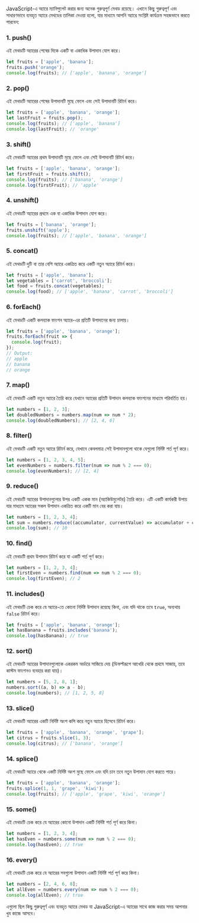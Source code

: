 JavaScript-এ অ্যারে ম্যানিপুলেট করার জন্য অনেক গুরুত্বপূর্ণ মেথড রয়েছে। এখানে কিছু গুরুত্বপূর্ণ এবং সাধারণভাবে ব্যবহৃত অ্যারে মেথডের তালিকা দেওয়া হলো, যার মাধ্যমে আপনি অ্যারে সংশ্লিষ্ট কার্যক্রম সহজভাবে করতে পারবেন:

### 1. **push()**
এই মেথডটি অ্যারের শেষের দিকে একটি বা একাধিক উপাদান যোগ করে।
```javascript
let fruits = ['apple', 'banana'];
fruits.push('orange');
console.log(fruits); // ['apple', 'banana', 'orange']
```

### 2. **pop()**
এই মেথডটি অ্যারের শেষের উপাদানটি মুছে ফেলে এবং সেই উপাদানটি রিটার্ন করে।
```javascript
let fruits = ['apple', 'banana', 'orange'];
let lastFruit = fruits.pop();
console.log(fruits); // ['apple', 'banana']
console.log(lastFruit); // 'orange'
```

### 3. **shift()**
এই মেথডটি অ্যারের প্রথম উপাদানটি মুছে ফেলে এবং সেই উপাদানটি রিটার্ন করে।
```javascript
let fruits = ['apple', 'banana', 'orange'];
let firstFruit = fruits.shift();
console.log(fruits); // ['banana', 'orange']
console.log(firstFruit); // 'apple'
```

### 4. **unshift()**
এই মেথডটি অ্যারের প্রথমে এক বা একাধিক উপাদান যোগ করে।
```javascript
let fruits = ['banana', 'orange'];
fruits.unshift('apple');
console.log(fruits); // ['apple', 'banana', 'orange']
```

### 5. **concat()**
এই মেথডটি দুটি বা তার বেশি অ্যারে একত্রিত করে একটি নতুন অ্যারে রিটার্ন করে।
```javascript
let fruits = ['apple', 'banana'];
let vegetables = ['carrot', 'broccoli'];
let food = fruits.concat(vegetables);
console.log(food); // ['apple', 'banana', 'carrot', 'broccoli']
```

### 6. **forEach()**
এই মেথডটি একটি কলব্যাক ফাংশন অ্যারে-এর প্রতিটি উপাদানের জন্য চালায়।
```javascript
let fruits = ['apple', 'banana', 'orange'];
fruits.forEach(fruit => {
  console.log(fruit);
});
// Output:
// apple
// banana
// orange
```

### 7. **map()**
এই মেথডটি একটি নতুন অ্যারে তৈরি করে যেখানে অ্যারের প্রতিটি উপাদান কলব্যাক ফাংশনের মাধ্যমে পরিবর্তিত হয়।
```javascript
let numbers = [1, 2, 3];
let doubledNumbers = numbers.map(num => num * 2);
console.log(doubledNumbers); // [2, 4, 6]
```

### 8. **filter()**
এই মেথডটি একটি নতুন অ্যারে রিটার্ন করে, যেখানে কেবলমাত্র সেই উপাদানগুলো থাকে যেগুলো নির্দিষ্ট শর্ত পূর্ণ করে।
```javascript
let numbers = [1, 2, 3, 4, 5];
let evenNumbers = numbers.filter(num => num % 2 === 0);
console.log(evenNumbers); // [2, 4]
```

### 9. **reduce()**
এই মেথডটি অ্যারের উপাদানগুলোর উপর একটি একক মান (অ্যাকিউমুলেটর) তৈরি করে। এটি একটি কার্যকরী উপায় যার মাধ্যমে অ্যারের সকল উপাদান একত্রিত করে একটি মান বের করা যায়।
```javascript
let numbers = [1, 2, 3, 4];
let sum = numbers.reduce((accumulator, currentValue) => accumulator + currentValue, 0);
console.log(sum); // 10
```

### 10. **find()**
এই মেথডটি প্রথম উপাদান রিটার্ন করে যা একটি শর্ত পূর্ণ করে।
```javascript
let numbers = [1, 2, 3, 4];
let firstEven = numbers.find(num => num % 2 === 0);
console.log(firstEven); // 2
```

### 11. **includes()**
এই মেথডটি চেক করে যে অ্যারে-তে কোনো নির্দিষ্ট উপাদান রয়েছে কিনা, এবং যদি থাকে তবে `true`, অন্যথায় `false` রিটার্ন করে।
```javascript
let fruits = ['apple', 'banana', 'orange'];
let hasBanana = fruits.includes('banana');
console.log(hasBanana); // true
```

### 12. **sort()**
এই মেথডটি অ্যারের উপাদানগুলোকে একরকম অর্ডারে সাজিয়ে দেয় (ডিফল্টরূপে আখেরি থেকে প্রথমে সাজায়, তবে কাস্টম ফাংশনও ব্যবহার করা যায়)।
```javascript
let numbers = [5, 2, 8, 1];
numbers.sort((a, b) => a - b);
console.log(numbers); // [1, 2, 5, 8]
```

### 13. **slice()**
এই মেথডটি অ্যারের একটি নির্দিষ্ট অংশ কপি করে নতুন অ্যারে হিসেবে রিটার্ন করে।
```javascript
let fruits = ['apple', 'banana', 'orange', 'grape'];
let citrus = fruits.slice(1, 3);
console.log(citrus); // ['banana', 'orange']
```

### 14. **splice()**
এই মেথডটি অ্যারে থেকে একটি নির্দিষ্ট অংশ মুছে ফেলে এবং যদি চান তবে নতুন উপাদান যোগ করতে পারে।
```javascript
let fruits = ['apple', 'banana', 'orange'];
fruits.splice(1, 1, 'grape', 'kiwi');
console.log(fruits); // ['apple', 'grape', 'kiwi', 'orange']
```

### 15. **some()**
এই মেথডটি চেক করে যে অ্যারের কোনো উপাদান একটি নির্দিষ্ট শর্ত পূর্ণ করে কিনা।
```javascript
let numbers = [1, 2, 3, 4];
let hasEven = numbers.some(num => num % 2 === 0);
console.log(hasEven); // true
```

### 16. **every()**
এই মেথডটি চেক করে যে অ্যারের সবগুলো উপাদান একটি নির্দিষ্ট শর্ত পূর্ণ করে কিনা।
```javascript
let numbers = [2, 4, 6, 8];
let allEven = numbers.every(num => num % 2 === 0);
console.log(allEven); // true
```

এগুলো ছিল কিছু গুরুত্বপূর্ণ এবং ব্যবহৃত অ্যারে মেথড যা JavaScript-এ অ্যারের সাথে কাজ করার সময় আপনার খুব কাজে আসবে।